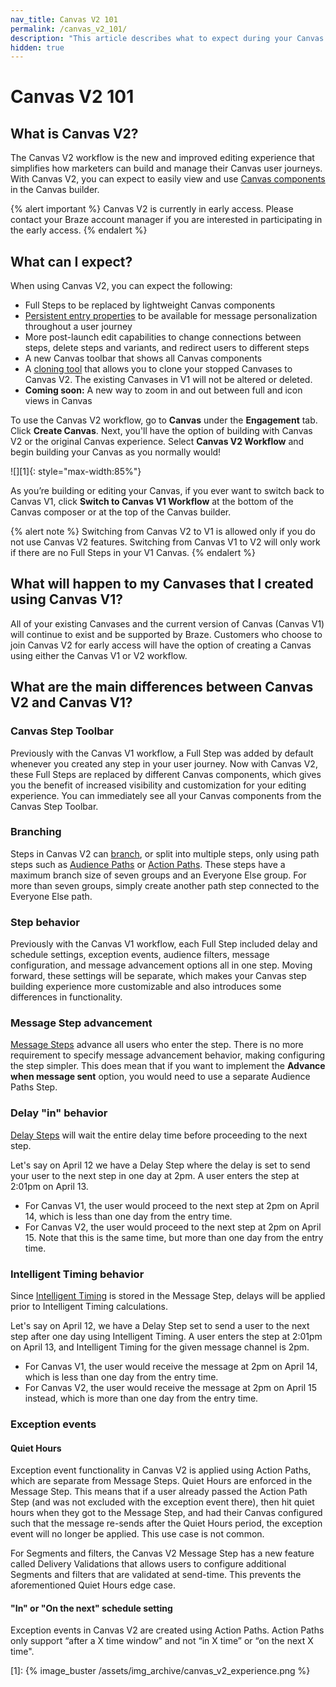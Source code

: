 ```yaml
---
nav_title: Canvas V2 101
permalink: /canvas_v2_101/
description: "This article describes what to expect during your Canvas V2 experience, such as differences between Canvas V1 and V2."
hidden: true
---
```


# Canvas V2 101

## What is Canvas V2?

The Canvas V2 workflow is the new and improved editing experience that simplifies how marketers can build and manage their Canvas user journeys. With Canvas V2, you can expect to easily view and use [Canvas components]({{site.baseurl}}/user_guide/engagement_tools/canvas/canvas_components) in the Canvas builder. 

{% alert important %}
Canvas V2 is currently in early access. Please contact your Braze account manager if you are interested in participating in the early access.
{% endalert %}

## What can I expect?

When using Canvas V2, you can expect the following:
* Full Steps to be replaced by lightweight Canvas components
* [Persistent entry properties]({{site.baseurl}}/user_guide/engagement_tools/canvas/create_a_canvas/canvas_persistent_entry_properties/) to be available for message personalization throughout a user journey
* More post-launch edit capabilities to change connections between steps, delete steps and variants, and redirect users to different steps
* A new Canvas toolbar that shows all Canvas components
* A [cloning tool]({{site.baseurl}}/cloning_canvases/) that allows you to clone your stopped Canvases to Canvas V2. The existing Canvases in V1 will not be altered or deleted.
* **Coming soon:** A new way to zoom in and out between full and icon views in Canvas

To use the Canvas V2 workflow, go to **Canvas** under the **Engagement** tab. Click <i class="fas fa-plus"></i> **Create Canvas**. Next, you'll have the option of building with Canvas V2 or the original Canvas experience. Select **Canvas V2 Workflow** and begin building your Canvas as you normally would!

![][1]{: style="max-width:85%"}

As you’re building or editing your Canvas, if you ever want to switch back to Canvas V1, click **Switch to Canvas V1 Workflow** at the bottom of the Canvas composer or at the top of the Canvas builder. 

{% alert note %}
Switching from Canvas V2 to V1 is allowed only if you do not use Canvas V2 features. Switching from Canvas V1 to V2 will only work if there are no Full Steps in your V1 Canvas.
{% endalert %}

## What will happen to my Canvases that I created using Canvas V1?

All of your existing Canvases and the current version of Canvas (Canvas V1) will continue to exist and be supported by Braze. Customers who choose to join Canvas V2 for early access will have the option of creating a Canvas using either the Canvas V1 or V2 workflow.

## What are the main differences between Canvas V2 and Canvas V1?

### Canvas Step Toolbar

Previously with the Canvas V1 workflow, a Full Step was added by default whenever you created any step in your user journey. Now with Canvas V2, these Full Steps are replaced by different Canvas components, which gives you the benefit of increased visibility and customization for your editing experience. You can immediately see all your Canvas components from the Canvas Step Toolbar.

### Branching

Steps in Canvas V2 can [branch]({{site.baseurl}}/user_guide/engagement_tools/canvas/create_a_canvas/branching/), or split into multiple steps, only using path steps such as [Audience Paths]({{site.baseurl}}/user_guide/engagement_tools/canvas/canvas_components/audience_paths/) or [Action Paths]({{site.baseurl}}/user_guide/engagement_tools/canvas/canvas_components/action_paths/). These steps have a maximum branch size of seven groups and an Everyone Else group. For more than seven groups, simply create another path step connected to the Everyone Else path.

### Step behavior

Previously with the Canvas V1 workflow, each Full Step included delay and schedule settings, exception events, audience filters, message configuration, and message advancement options all in one step. Moving forward, these settings will be separate, which makes your Canvas step building experience more customizable and also introduces some differences in functionality.

### Message Step advancement

[Message Steps]({{site.baseurl}}/user_guide/engagement_tools/canvas/canvas_components/message_step/) advance all users who enter the step. There is no more requirement to specify message advancement behavior, making configuring the step simpler. This does mean that if you want to implement the **Advance when message sent** option, you would need to use a separate Audience Paths Step.

### Delay "in" behavior

[Delay Steps]({{site.baseurl}}/user_guide/engagement_tools/canvas/canvas_components/delay_step/) will wait the entire delay time before proceeding to the next step. 

Let's say on April 12 we have a Delay Step where the delay is set to send your user to the next step in one day at 2pm. A user enters the step at 2:01pm on April 13. 
- For Canvas V1, the user would proceed to the next step at 2pm on April 14, which is less than one day from the entry time. 
- For Canvas V2, the user would proceed to the next step at 2pm on April 15. Note that this is the same time, but more than one day from the entry time. 

### Intelligent Timing behavior

Since [Intelligent Timing]({{site.baseurl}}/user_guide/intelligence/intelligent_timing/) is stored in the Message Step, delays will be applied prior to Intelligent Timing calculations. 

Let's say on April 12, we have a Delay Step set to send a user to the next step after one day using Intelligent Timing. A user enters the step at 2:01pm on April 13, and Intelligent Timing for the given message channel is 2pm. 
- For Canvas V1, the user would receive the message at 2pm on April 14, which is less than one day from the entry time. 
- For Canvas V2, the user would receive the message at 2pm on April 15 instead, which is more than one day from the entry time.

### Exception events

#### Quiet Hours

Exception event functionality in Canvas V2 is applied using Action Paths, which are separate from Message Steps. Quiet Hours are enforced in the Message Step. This means that if a user already passed the Action Path Step (and was not excluded with the exception event there), then hit quiet hours when they got to the Message Step, and had their Canvas configured such that the message re-sends after the Quiet Hours period, the exception event will no longer be applied. This use case is not common.

For Segments and filters, the Canvas V2 Message Step has a new feature called Delivery Validations that allows users to configure additional Segments and filters that are validated at send-time. This prevents the aforementioned Quiet Hours edge case.

#### "In" or "On the next" schedule setting

Exception events in Canvas V2 are created using Action Paths. Action Paths only support “after a X time window” and not “in X time” or “on the next X time".


[1]: {% image_buster /assets/img_archive/canvas_v2_experience.png %}
